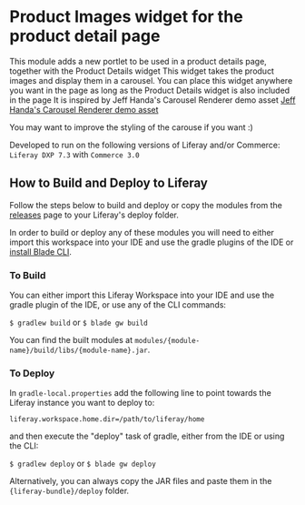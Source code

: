 # Product Images widget for the product detail page

This module adds a new portlet to be used in a product details page, together with the Product Details widget
This widget takes the product images and display them in a carousel. You can place this widget anywhere you want in the page as long as the Product Details widget is also included in the page
It is inspired by Jeff Handa's Carousel Renderer demo asset
[Jeff Handa's Carousel Renderer demo asset](https://sales.liferay.com/web/library/w/carousel-renderer?redirect=%2Fgroup%2Flibrary%2Fdemo-assets%2F-%2Fcategories%2F234726%3Fp_r_p_resetCur%3Dtrue%26p_r_p_categoryId%3D234726)

You may want to improve the styling of the carouse if you want :)

Developed to run on the following versions of Liferay and/or Commerce: `Liferay DXP 7.3` with `Commerce 3.0`


## How to Build and Deploy to Liferay

Follow the steps below to build and deploy or copy the modules from the [releases](../../releases/latest) page to your Liferay's deploy folder.

In order to build or deploy any of these modules you will need to either import this workspace into your IDE and use the gradle plugins of the IDE or  [install Blade CLI](https://help.liferay.com/hc/en-us/articles/360028833852-Installing-Blade-CLI).

### To Build

You can either import this Liferay Workspace into your IDE and use the gradle plugin of the IDE, or use any of the CLI commands:

`$ gradlew build`
or
`$ blade gw build`

You can find the built modules at `modules/{module-name}/build/libs/{module-name}.jar`.

### To Deploy

In `gradle-local.properties` add the following line to point towards the Liferay instance you want to deploy to:
```
liferay.workspace.home.dir=/path/to/liferay/home
```
and then execute the "deploy" task of gradle, either from the IDE or using the CLI:

`$ gradlew deploy`
or
`$ blade gw deploy`

Alternatively, you can always copy the JAR files and paste them in the `{liferay-bundle}/deploy` folder.

